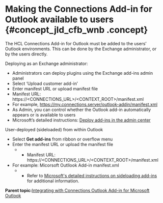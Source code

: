 # Making the Connections Add-in for Outlook available to users {#concept_jld_cfb_wnb .concept}

The HCL Connections Add-in for Outlook must be added to the users’ Outlook environments. This can be done by the Exchange administrator, or by the users directly.

Deploying as an Exchange administrator:

-   Administrators can deploy plugins using the Exchange add-ins admin panel
-   Select ‘Upload customer add-in’
-   Enter manifest URL or upload manifest file
-   Manifest URL: https://<CONNECTIONS\_URL\>/<CONTEXT\_ROOT\>/manifest.xml
-   For example, https://my.connections.server/outlook-addin/manifest.xml
-   As Admin, you can control whether the Outlook add-in automatically appears or is available to users
-   Microsoft’s detailed instructions: [Deploy add-ins in the admin center](https://docs.microsoft.com/en-us/microsoft-365/admin/manage/manage-deployment-of-add-ins?view=o365-worldwide)

User-deployed \(sideloaded\) from within Outlook

-   Select **Get add-ins** from ribbon or overflow menu
-   Enter the manifest URL or upload the manifest file
    -   -   Manifest URL: https://<CONNECTIONS\_URL\>/<CONTEXT\_ROOT\>/manifest.xml
-   For example: Micorsoft Outllook Add-in manifest.xml
    -   -   Refer to [Microsoft's detailed instructions on sideloading add-ins](https://docs.microsoft.com/en-us/office/dev/add-ins/outlook/sideload-outlook-add-ins-for-testing) for additional information.

**Parent topic:**[Integrating with Connections Outlook Add-in for Microsoft Outlook](../install/cp_3p_outlook_addin_container.md)

